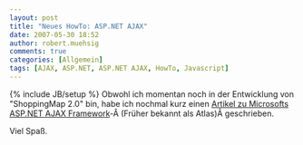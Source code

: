 ```yaml
---
layout: post
title: "Neues HowTo: ASP.NET AJAX"
date: 2007-05-30 18:52
author: robert.muehsig
comments: true
categories: [Allgemein]
tags: [AJAX, ASP.NET, ASP.NET AJAX, HowTo, Javascript]
---
```

{% include JB/setup %}
Obwohl ich momentan noch in der Entwicklung von "ShoppingMap 2.0" bin, habe ich nochmal kurz einen <a href="http://code-inside.de/blog/?page_id=26" title="HowTo: Microsoft ASP.NET AJAX (Grundlagen)">Artikel zu Microsofts ASP.NET AJAX Framework</a>-Â (Früher bekannt als Atlas)Â geschrieben.

Viel Spaß.
